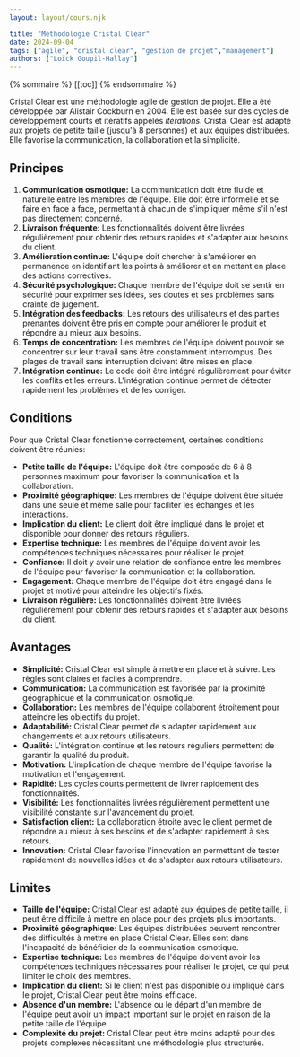 ```yaml
---
layout: layout/cours.njk

title: "Méthodologie Cristal Clear"
date: 2024-09-04
tags: ["agile", "cristal clear", "gestion de projet","management"]
authors: ["Loïck Goupil-Hallay"]
---
```


{% sommaire %}
[[toc]]
{% endsommaire %}

Cristal Clear est une méthodologie agile de gestion de projet. Elle a été développée par Alistair Cockburn en 2004. Elle est basée sur des cycles de développement courts et itératifs appelés *itérations*. Cristal Clear est adapté aux projets de petite taille (jusqu'à 8 personnes) et aux équipes distribuées. Elle favorise la communication, la collaboration et la simplicité.

## Principes

1. **Communication osmotique:** La communication doit être fluide et naturelle entre les membres de l'équipe. Elle doit être informelle et se faire en face à face, permettant à chacun de s'impliquer même s'il n'est pas directement concerné.
2. **Livraison fréquente:** Les fonctionnalités doivent être livrées régulièrement pour obtenir des retours rapides et s'adapter aux besoins du client.
3. **Amélioration continue:** L'équipe doit chercher à s'améliorer en permanence en identifiant les points à améliorer et en mettant en place des actions correctives.
4. **Sécurité psychologique:** Chaque membre de l'équipe doit se sentir en sécurité pour exprimer ses idées, ses doutes et ses problèmes sans crainte de jugement.
5. **Intégration des feedbacks:** Les retours des utilisateurs et des parties prenantes doivent être pris en compte pour améliorer le produit et répondre au mieux aux besoins.
6. **Temps de concentration:** Les membres de l'équipe doivent pouvoir se concentrer sur leur travail sans être constamment interrompus. Des plages de travail sans interruption doivent être mises en place.
7. **Intégration continue:** Le code doit être intégré régulièrement pour éviter les conflits et les erreurs. L'intégration continue permet de détecter rapidement les problèmes et de les corriger.

## Conditions

Pour que Cristal Clear fonctionne correctement, certaines conditions doivent être réunies:
- **Petite taille de l'équipe:** L'équipe doit être composée de 6 à 8 personnes maximum pour favoriser la communication et la collaboration.
- **Proximité géographique:** Les membres de l'équipe doivent être située dans une seule et même salle pour faciliter les échanges et les interactions.
- **Implication du client:** Le client doit être impliqué dans le projet et disponible pour donner des retours réguliers.
- **Expertise technique:** Les membres de l'équipe doivent avoir les compétences techniques nécessaires pour réaliser le projet.
- **Confiance:** Il doit y avoir une relation de confiance entre les membres de l'équipe pour favoriser la communication et la collaboration.
- **Engagement:** Chaque membre de l'équipe doit être engagé dans le projet et motivé pour atteindre les objectifs fixés.
- **Livraison régulière:** Les fonctionnalités doivent être livrées régulièrement pour obtenir des retours rapides et s'adapter aux besoins du client.

## Avantages

- **Simplicité:** Cristal Clear est simple à mettre en place et à suivre. Les règles sont claires et faciles à comprendre.
- **Communication:** La communication est favorisée par la proximité géographique et la communication osmotique.
- **Collaboration:** Les membres de l'équipe collaborent étroitement pour atteindre les objectifs du projet.
- **Adaptabilité:** Cristal Clear permet de s'adapter rapidement aux changements et aux retours utilisateurs.
- **Qualité:** L'intégration continue et les retours réguliers permettent de garantir la qualité du produit.
- **Motivation:** L'implication de chaque membre de l'équipe favorise la motivation et l'engagement.
- **Rapidité:** Les cycles courts permettent de livrer rapidement des fonctionnalités.
- **Visibilité:** Les fonctionnalités livrées régulièrement permettent une visibilité constante sur l'avancement du projet.
- **Satisfaction client:** La collaboration étroite avec le client permet de répondre au mieux à ses besoins et de s'adapter rapidement à ses retours.
- **Innovation:** Cristal Clear favorise l'innovation en permettant de tester rapidement de nouvelles idées et de s'adapter aux retours utilisateurs.

## Limites

- **Taille de l'équipe:** Cristal Clear est adapté aux équipes de petite taille, il peut être difficile à mettre en place pour des projets plus importants.
- **Proximité géographique:** Les équipes distribuées peuvent rencontrer des difficultés à mettre en place Cristal Clear. Elles sont dans l'incapacité de bénéficier de la communication osmotique.
- **Expertise technique:** Les membres de l'équipe doivent avoir les compétences techniques nécessaires pour réaliser le projet, ce qui peut limiter le choix des membres.
- **Implication du client:** Si le client n'est pas disponible ou impliqué dans le projet, Cristal Clear peut être moins efficace.
- **Absence d'un membre:** L'absence ou le départ d'un membre de l'équipe peut avoir un impact important sur le projet en raison de la petite taille de l'équipe.
- **Complexité du projet:** Cristal Clear peut être moins adapté pour des projets complexes nécessitant une méthodologie plus structurée.
